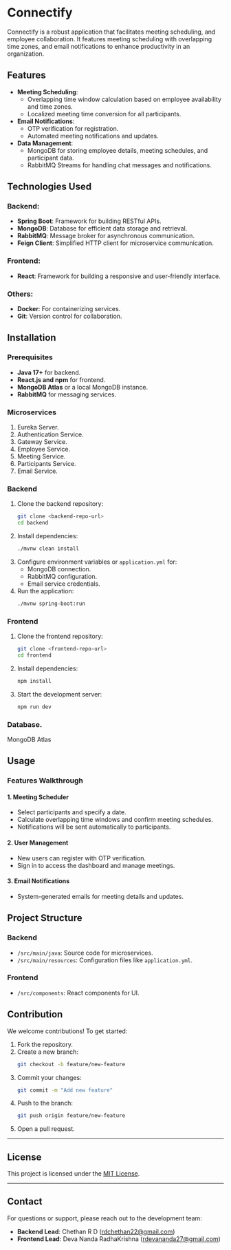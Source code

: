 # Connectify

Connectify is a robust application that facilitates meeting scheduling, and employee collaboration. It features meeting scheduling with overlapping time zones, and email notifications to enhance productivity in an organization.

## Features

- **Meeting Scheduling**:
  - Overlapping time window calculation based on employee availability and time zones.
  - Localized meeting time conversion for all participants.
- **Email Notifications**:
  - OTP verification for registration.
  - Automated meeting notifications and updates.
- **Data Management**:
  - MongoDB for storing employee details, meeting schedules, and participant data.
  - RabbitMQ Streams for handling chat messages and notifications.


## Technologies Used

### Backend:
- **Spring Boot**: Framework for building RESTful APIs.
- **MongoDB**: Database for efficient data storage and retrieval.
- **RabbitMQ**: Message broker for asynchronous communication.
- **Feign Client**: Simplified HTTP client for microservice communication.

### Frontend:
- **React**: Framework for building a responsive and user-friendly interface.

### Others:
- **Docker**: For containerizing services.
- **Git**: Version control for collaboration.

## Installation

### Prerequisites
- **Java 17+** for backend.
- **React.js and npm** for frontend.
- **MongoDB Atlas** or a local MongoDB instance.
- **RabbitMQ** for messaging services.

### Microservices
1. Eureka Server.
2. Authentication Service.
3. Gateway Service.
4. Employee Service.
5. Meeting Service.
6. Participants Service.
7. Email Service.


### Backend
1. Clone the backend repository:
   ```bash
   git clone <backend-repo-url>
   cd backend
   ```
2. Install dependencies:
   ```bash
   ./mvnw clean install
   ```
3. Configure environment variables or `application.yml` for:
   - MongoDB connection.
   - RabbitMQ configuration.
   - Email service credentials.
4. Run the application:
   ```bash
   ./mvnw spring-boot:run
   ```

### Frontend
1. Clone the frontend repository:
   ```bash
   git clone <frontend-repo-url>
   cd frontend
   ```
2. Install dependencies:
   ```bash
   npm install
   ```
3. Start the development server:
   ```bash
   npm run dev
   ```
### Database.
MongoDB Atlas

## Usage

### Features Walkthrough

#### 1. Meeting Scheduler
- Select participants and specify a date.
- Calculate overlapping time windows and confirm meeting schedules.
- Notifications will be sent automatically to participants.

#### 2. User Management
- New users can register with OTP verification.
- Sign in to access the dashboard and manage meetings.

#### 3. Email Notifications
- System-generated emails for meeting details and updates.


## Project Structure

### Backend
- `/src/main/java`: Source code for microservices.
- `/src/main/resources`: Configuration files like `application.yml`.

### Frontend
- `/src/components`: React components for UI.

## Contribution

We welcome contributions! To get started:
1. Fork the repository.
2. Create a new branch:
   ```bash
   git checkout -b feature/new-feature
   ```
3. Commit your changes:
   ```bash
   git commit -m "Add new feature"
   ```
4. Push to the branch:
   ```bash
   git push origin feature/new-feature
   ```
5. Open a pull request.

---

## License

This project is licensed under the [MIT License](LICENSE).

---

## Contact

For questions or support, please reach out to the development team:

- **Backend Lead**: Chethan R D (rdchethan22@gmail.com)
- **Frontend Lead**: Deva Nanda RadhaKrishna (rdevananda27@gmail.com)



